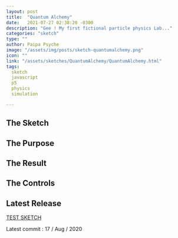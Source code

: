 ```yaml
---
layout: post
title:  "Quantum Alchemy"
date:   2021-07-27 02:38:20 -0300
description: "Gee ! My first fictional particle physics Lab..."
categories: "sketch"
type: ""
author: Paipa Psyche
image: "/assets/img/posts/sketch-quantumalchemy.png"
icon: ""
link: "/assets/sketches/QuantumAlchemy/QuantumAlchemy.html"
tags:
  sketch
  javascript
  p5
  physics
  simulation

---
```


## The Sketch


## The Purpose

## The Result

## The Controls




## Latest Release
<a href="{{site.baseurl}}/assets/sketches/QuantumAlchemy/QuantumAlchemy.html" class="link-sketch">
<span >
TEST SKETCH
</span>
</a>

Latest commit : 17  / Aug / 2020
